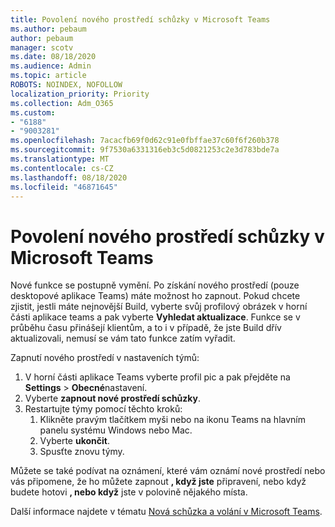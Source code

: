 ```yaml
---
title: Povolení nového prostředí schůzky v Microsoft Teams
ms.author: pebaum
author: pebaum
manager: scotv
ms.date: 08/18/2020
ms.audience: Admin
ms.topic: article
ROBOTS: NOINDEX, NOFOLLOW
localization_priority: Priority
ms.collection: Adm_O365
ms.custom:
- "6188"
- "9003281"
ms.openlocfilehash: 7acacfb69f0d62c91e0fbffae37c60f6f260b378
ms.sourcegitcommit: 9f7530a6331316eb3c5d0821253c2e3d783bde7a
ms.translationtype: MT
ms.contentlocale: cs-CZ
ms.lasthandoff: 08/18/2020
ms.locfileid: "46871645"
---
```

# <a name="enable-the-new-meeting-experience-in-microsoft-teams"></a>Povolení nového prostředí schůzky v Microsoft Teams

Nové funkce se postupně vymění. Po získání nového prostředí (pouze desktopové aplikace Teams) máte možnost ho zapnout. Pokud chcete zjistit, jestli máte nejnovější Build, vyberte svůj profilový obrázek v horní části aplikace teams a pak vyberte  **Vyhledat aktualizace**. Funkce se v průběhu času přinášejí klientům, a to i v případě, že jste Build dřív aktualizovali, nemusí se vám tato funkce zatím vyřadit.  

Zapnutí nového prostředí v nastaveních týmů:

1. V horní části aplikace Teams vyberte profil pic a pak přejděte na **Settings**  >   **Obecné**nastavení. 
2. Vyberte **zapnout nové prostředí schůzky**.
3. Restartujte týmy pomocí těchto kroků:
    1. Klikněte pravým tlačítkem myši nebo na ikonu Teams na hlavním panelu systému Windows nebo Mac.
    2. Vyberte **ukončit**.
    3. Spusťte znovu týmy.

Můžete se také podívat na oznámení, které vám oznámí nové prostředí nebo vás připomene, že ho můžete zapnout  **, když jste**  připravení, nebo když budete hotovi  **, nebo když** jste v polovině nějakého místa.  

Další informace najdete v tématu [Nová schůzka a volání v Microsoft Teams](https://techcommunity.microsoft.com/t5/microsoft-teams-blog/new-meeting-and-calling-experience-in-microsoft-teams/ba-p/1537581).